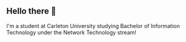 ## Hello there 👋

I'm a student at Carleton University studying Bachelor of Information Technology under the Network Technology stream!

